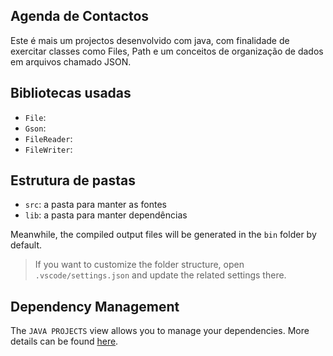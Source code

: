 ## Agenda de Contactos
  Este é mais um projectos desenvolvido com java, com finalidade de exercitar classes como Files, Path e um conceitos de organização de dados em arquivos chamado JSON.

## Bibliotecas usadas



- `File`: 
- `Gson`:
- `FileReader`: 
- `FileWriter`:
  
## Estrutura de pastas
- `src`:  a pasta para manter as fontes
- `lib`: a pasta para manter dependências

Meanwhile, the compiled output files will be generated in the `bin` folder by default.

> If you want to customize the folder structure, open `.vscode/settings.json` and update the related settings there.

## Dependency Management

The `JAVA PROJECTS` view allows you to manage your dependencies. More details can be found [here](https://github.com/microsoft/vscode-java-dependency#manage-dependencies).

